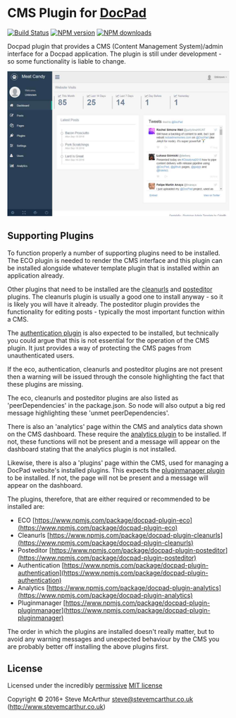 # CMS Plugin for [DocPad](http://docpad.org)

[![Build Status](https://img.shields.io/travis/SteveMcArthur/docpad-plugin-cms/master.svg)](https://travis-ci.org/SteveMcArthur/docpad-plugin-cms "Check this project's build status on TravisCI")
[![NPM version](https://img.shields.io/npm/v/docpad-plugin-cms.svg)](https://www.npmjs.com/package/docpad-plugin-cms "View this project on NPM")
[![NPM downloads](https://img.shields.io/npm/dm/docpad-plugin-cms.svg)](https://www.npmjs.com/package/docpad-plugin-cms "View this project on NPM")


Docpad plugin that provides a CMS (Content Management System)/admin interface for a Docpad application.
The plugin is still under development - so some functionality is liable to change.

![Screen shot](https://raw.githubusercontent.com/SteveMcArthur/docpad-plugin-cms/master/screenshot.jpg)

## Supporting Plugins
To function properly a number of supporting plugins need to be installed. The ECO plugin is needed to render the CMS interface and this plugin can be installed alongside whatever template plugin that is installed within an application already.

Other plugins that need to be installed are the [cleanurls](https://www.npmjs.com/package/docpad-plugin-cleanurls) and [posteditor](https://www.npmjs.com/package/docpad-plugin-posteditor) plugins. The cleanurls plugin is usually a good one to install anyway - so it is likely you will have it already. The posteditor plugin provides the functionality for editing posts - typically the most important function within a CMS.

The [authentication plugin](https://www.npmjs.com/package/docpad-plugin-authentication) is also expected to be installed, but technically you could argue that this is not essential for the operation of the CMS plugin. It just provides a way of protecting the CMS pages from unauthenticated users.

If the eco, authentication, cleanurls and posteditor plugins are not present then a warning will be issued through the console highlighting the fact that these plugins are missing.

The eco, cleanurls and posteditor plugins are also listed as 'peerDependencies' in the package.json. So node will also output a big red message highlighting these 'unmet peerDependencies'.

There is also an 'analytics' page within the CMS and analytics data shown on the CMS dashboard. These require the [analytics plugin](https://www.npmjs.com/package/docpad-plugin-analytics) to be installed. If not, these functions will not be present and a message will appear on the dashboard stating that the analytics plugin is not installed.

Likewise, there is also a 'plugins' page within the CMS, used for managing a DocPad website's installed plugins. This expects the [pluginmanager plugin](https://www.npmjs.com/package/docpad-plugin-pluginmanager) to be installed. If not, the page will not be present and a message will appear on the dashboard.

The plugins, therefore, that are either required or recommended to be installed are:

* ECO [https://www.npmjs.com/package/docpad-plugin-eco](https://www.npmjs.com/package/docpad-plugin-eco)
* Cleanurls [https://www.npmjs.com/package/docpad-plugin-cleanurls](https://www.npmjs.com/package/docpad-plugin-cleanurls)
* Posteditor [https://www.npmjs.com/package/docpad-plugin-posteditor](https://www.npmjs.com/package/docpad-plugin-posteditor)
* Authentication [https://www.npmjs.com/package/docpad-plugin-authentication](https://www.npmjs.com/package/docpad-plugin-authentication)
* Analytics [https://www.npmjs.com/package/docpad-plugin-analytics](https://www.npmjs.com/package/docpad-plugin-analytics)
* Pluginmanager [https://www.npmjs.com/package/docpad-plugin-pluginmanager](https://www.npmjs.com/package/docpad-plugin-pluginmanager)

The order in which the plugins are installed doesn't really matter, but to avoid any warning messages and unexpected behaviour by the CMS you are probably better off installing the above plugins first.

## License

Licensed under the incredibly [permissive](http://en.wikipedia.org/wiki/Permissive_free_software_licence) [MIT license](http://creativecommons.org/licenses/MIT/)

Copyright &copy; 2016+ Steve McArthur <steve@stevemcarthur.co.uk> (http://www.stevemcarthur.co.uk)
